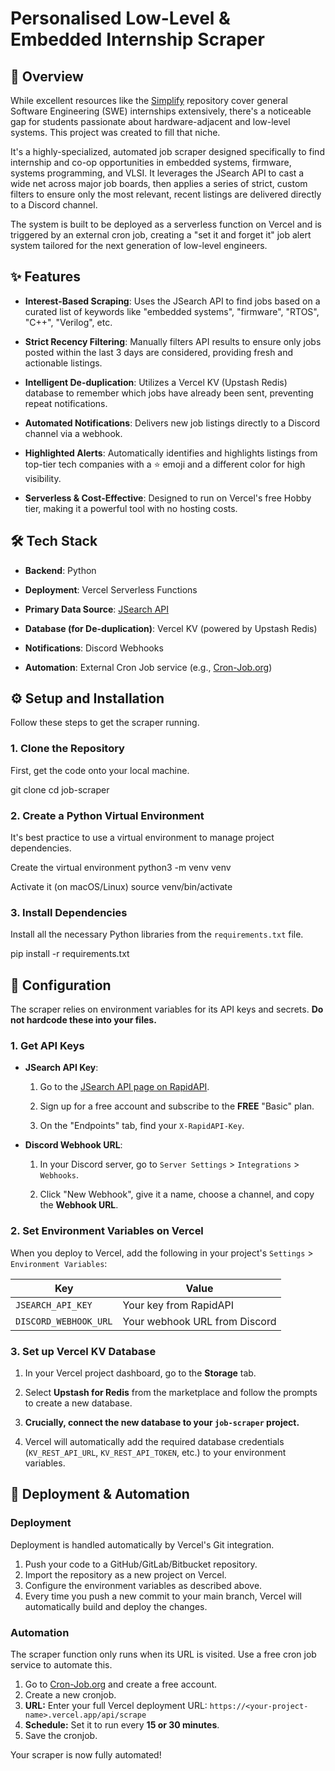 # Personalised Low-Level & Embedded Internship Scraper

## 🚀 Overview

While excellent resources like the [Simplify](https://github.com/SimplifyJobs/Summer2025-Internships) repository cover general Software Engineering (SWE) internships extensively, there's a noticeable gap for students passionate about hardware-adjacent and low-level systems. This project was created to fill that niche.

It's a highly-specialized, automated job scraper designed specifically to find internship and co-op opportunities in embedded systems, firmware, systems programming, and VLSI. It leverages the JSearch API to cast a wide net across major job boards, then applies a series of strict, custom filters to ensure only the most relevant, recent listings are delivered directly to a Discord channel.

The system is built to be deployed as a serverless function on Vercel and is triggered by an external cron job, creating a "set it and forget it" job alert system tailored for the next generation of low-level engineers.

## ✨ Features

* **Interest-Based Scraping**: Uses the JSearch API to find jobs based on a curated list of keywords like "embedded systems", "firmware", "RTOS", "C++", "Verilog", etc.

* **Strict Recency Filtering**: Manually filters API results to ensure only jobs posted within the last 3 days are considered, providing fresh and actionable listings.

* **Intelligent De-duplication**: Utilizes a Vercel KV (Upstash Redis) database to remember which jobs have already been sent, preventing repeat notifications.

* **Automated Notifications**: Delivers new job listings directly to a Discord channel via a webhook.

* **Highlighted Alerts**: Automatically identifies and highlights listings from top-tier tech companies with a ⭐ emoji and a different color for high visibility.

* **Serverless & Cost-Effective**: Designed to run on Vercel's free Hobby tier, making it a powerful tool with no hosting costs.

## 🛠️ Tech Stack

* **Backend**: Python

* **Deployment**: Vercel Serverless Functions

* **Primary Data Source**: [JSearch API](https://rapidapi.com/letscrape-6bRBa3QguO5/api/jsearch)

* **Database (for De-duplication)**: Vercel KV (powered by Upstash Redis)

* **Notifications**: Discord Webhooks

* **Automation**: External Cron Job service (e.g., [Cron-Job.org](https://cron-job.org/))

## ⚙️ Setup and Installation

Follow these steps to get the scraper running.

### 1. Clone the Repository

First, get the code onto your local machine.


git clone <your-repository-url>
cd job-scraper


### 2. Create a Python Virtual Environment

It's best practice to use a virtual environment to manage project dependencies.


Create the virtual environment
python3 -m venv venv

Activate it (on macOS/Linux)
source venv/bin/activate


### 3. Install Dependencies

Install all the necessary Python libraries from the `requirements.txt` file.


pip install -r requirements.txt


## 🔧 Configuration

The scraper relies on environment variables for its API keys and secrets. **Do not hardcode these into your files.**

### 1. Get API Keys

* **JSearch API Key**:

  1. Go to the [JSearch API page on RapidAPI](https://rapidapi.com/letscrape-6bRBa3QguO5/api/jsearch).

  2. Sign up for a free account and subscribe to the **FREE** "Basic" plan.

  3. On the "Endpoints" tab, find your `X-RapidAPI-Key`.

* **Discord Webhook URL**:

  1. In your Discord server, go to `Server Settings` > `Integrations` > `Webhooks`.

  2. Click "New Webhook", give it a name, choose a channel, and copy the **Webhook URL**.

### 2. Set Environment Variables on Vercel

When you deploy to Vercel, add the following in your project's `Settings` > `Environment Variables`:

| Key | Value | 
 | ----- | ----- | 
| `JSEARCH_API_KEY` | Your key from RapidAPI | 
| `DISCORD_WEBHOOK_URL` | Your webhook URL from Discord | 

### 3. Set up Vercel KV Database

1. In your Vercel project dashboard, go to the **Storage** tab.

2. Select **Upstash for Redis** from the marketplace and follow the prompts to create a new database.

3. **Crucially, connect the new database to your `job-scraper` project.**

4. Vercel will automatically add the required database credentials (`KV_REST_API_URL`, `KV_REST_API_TOKEN`, etc.) to your environment variables.

## 🚀 Deployment & Automation

### Deployment

Deployment is handled automatically by Vercel's Git integration.

1. Push your code to a GitHub/GitLab/Bitbucket repository.
2. Import the repository as a new project on Vercel.
3. Configure the environment variables as described above.
4. Every time you push a new commit to your main branch, Vercel will automatically build and deploy the changes.

### Automation

The scraper function only runs when its URL is visited. Use a free cron job service to automate this.

1. Go to [Cron-Job.org](https://cron-job.org/) and create a free account.
2. Create a new cronjob.
3. **URL:** Enter your full Vercel deployment URL: `https://<your-project-name>.vercel.app/api/scrape`
4. **Schedule:** Set it to run every **15 or 30 minutes**.
5. Save the cronjob.

Your scraper is now fully automated!
